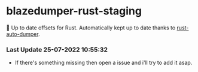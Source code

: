# blazedumper-rust-staging

🚀 Up to date offsets for Rust. Automatically kept up to date thanks to [rust-auto-dumper](https://github.com/Akandesh/rust-auto-dumper).


### Last Update 25-07-2022 10:55:32
- If there's something missing then open a issue and i'll try to add it asap.